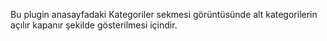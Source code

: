 Bu plugin anasayfadaki Kategoriler sekmesi görüntüsünde alt kategorilerin açılır kapanır şekilde gösterilmesi içindir.
